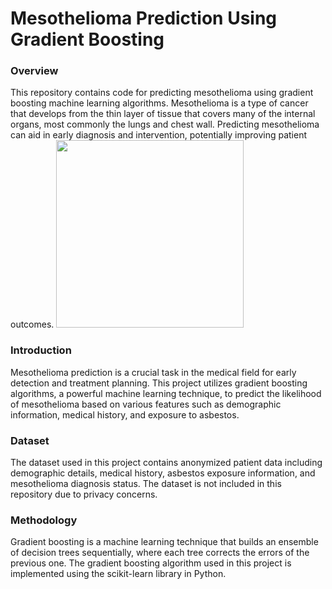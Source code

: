 <h1><b>Mesothelioma Prediction Using Gradient Boosting</b></h1>

<h3>Overview</h3>
This repository contains code for predicting mesothelioma using gradient boosting machine learning algorithms. Mesothelioma is a type of cancer that develops from the thin layer of tissue that covers many of the internal organs, most commonly the lungs and chest wall. Predicting mesothelioma can aid in early diagnosis and intervention, potentially improving patient outcomes.

<img src="https://www.svhlunghealth.com.au/Images/UserUploadedImages/3461/12_SVH_Lung_Health_Mesothelioma_final_1080p.jpg" width="300" height="300">


<h3>Introduction</h3>
Mesothelioma prediction is a crucial task in the medical field for early detection and treatment planning. This project utilizes gradient boosting algorithms, a powerful machine learning technique, to predict the likelihood of mesothelioma based on various features such as demographic information, medical history, and exposure to asbestos.


<h3>Dataset</h3>
The dataset used in this project contains anonymized patient data including demographic details, medical history, asbestos exposure information, and mesothelioma diagnosis status. The dataset is not included in this repository due to privacy concerns.


<h3>Methodology</h3>
Gradient boosting is a machine learning technique that builds an ensemble of decision trees sequentially, where each tree corrects the errors of the previous one. The gradient boosting algorithm used in this project is implemented using the scikit-learn library in Python.
